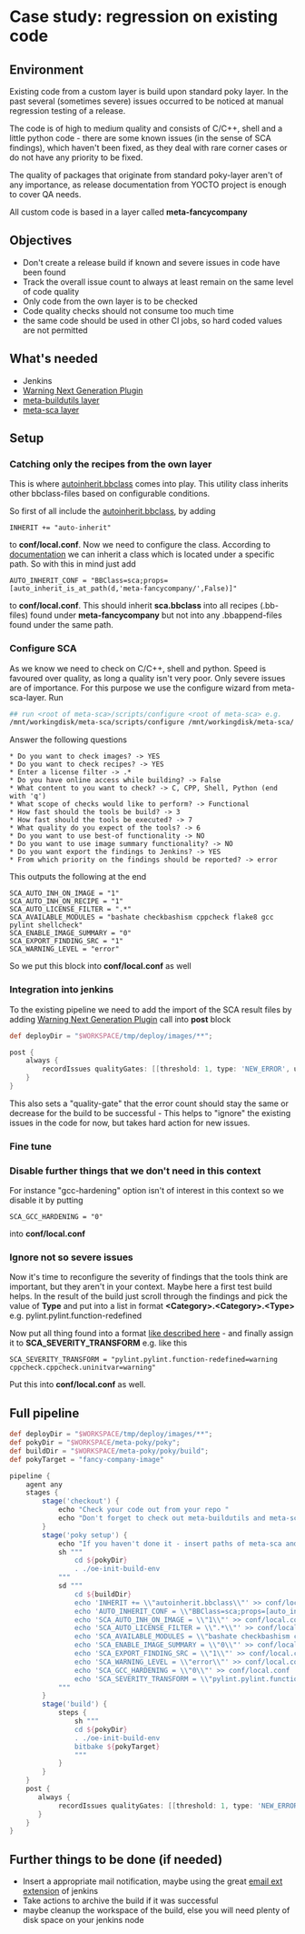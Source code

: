 # Case study: regression on existing code

## Environment

Existing code from a custom layer is build upon standard poky layer.
In the past several (sometimes severe) issues occurred to be noticed at manual regression testing of a release.

The code is of high to medium quality and consists of C/C++, shell and a little python code - there are some known issues (in the sense of SCA findings), which haven't been fixed, as they deal with rare corner cases or do not have any priority to be fixed.

The quality of packages that originate from standard poky-layer aren't of any importance, as release documentation from YOCTO project is enough to cover QA needs.

All custom code is based in a layer called __meta-fancycompany__

## Objectives

* Don't create a release build if known and severe issues in code have been found
* Track the overall issue count to always at least remain on the same level of code quality
* Only code from the own layer is to be checked
* Code quality checks should not consume too much time
* the same code should be used in other CI jobs, so hard coded values are not permitted

## What's needed

* Jenkins
* [Warning Next Generation Plugin](https://plugins.jenkins.io/warnings-ng)
* [meta-buildutils layer](https://github.com/priv-kweihmann/meta-buildutils)
* [meta-sca layer](https://github.com/priv-kweihmann/meta-sca)

## Setup

### Catching only the recipes from the own layer

This is where [autoinherit.bbclass](https://github.com/priv-kweihmann/meta-buildutils/blob/master/classes/auto-inherit.bbclass) comes into play. This utility class inherits other bbclass-files based on configurable conditions.

So first of all include the [autoinherit.bbclass](https://github.com/priv-kweihmann/meta-buildutils/blob/master/classes/auto-inherit.bbclass), by adding

```bitbake
INHERIT += "auto-inherit"
```

to __conf/local.conf__.
Now we need to configure the class. According to [documentation](https://github.com/priv-kweihmann/meta-buildutils/blob/master/README.md#auto-inherit) we can inherit a class which is located under a specific path. So with this in mind just add

```bitbake
AUTO_INHERIT_CONF = "BBClass=sca;props=[auto_inherit_is_at_path(d,'meta-fancycompany/',False)]"
```

to __conf/local.conf__. This should inherit **sca.bbclass** into all recipes (.bb-files) found under __meta-fancycompany__ but not into any .bbappend-files found under the same path.

### Configure SCA

As we know we need to check on C/C++, shell and python. Speed is favoured over quality, as long a quality isn't very poor. Only severe issues are of importance.
For this purpose we use the configure wizard from meta-sca-layer.
Run

```sh
## run <root of meta-sca>/scripts/configure <root of meta-sca> e.g.
/mnt/workingdisk/meta-sca/scripts/configure /mnt/workingdisk/meta-sca/
```

Answer the following questions

```shell
* Do you want to check images? -> YES
* Do you want to check recipes? -> YES
* Enter a license filter -> .*
* Do you have online access while building? -> False
* What content to you want to check? -> C, CPP, Shell, Python (end with 'q')
* What scope of checks would like to perform? -> Functional
* How fast should the tools be build? -> 3
* How fast should the tools be executed? -> 7
* What quality do you expect of the tools? -> 6
* Do you want to use best-of functionality -> NO
* Do you want to use image summary functionality? -> NO
* Do you want export the findings to Jenkins? -> YES
* From which priority on the findings should be reported? -> error
```

This outputs the following at the end

```bitbake
SCA_AUTO_INH_ON_IMAGE = "1"
SCA_AUTO_INH_ON_RECIPE = "1"
SCA_AUTO_LICENSE_FILTER = ".*"
SCA_AVAILABLE_MODULES = "bashate checkbashism cppcheck flake8 gcc pylint shellcheck"
SCA_ENABLE_IMAGE_SUMMARY = "0"
SCA_EXPORT_FINDING_SRC = "1"
SCA_WARNING_LEVEL = "error"
```

So we put this block into __conf/local.conf__ as well

### Integration into jenkins

To the existing pipeline we need to add the import of the SCA result files by adding [Warning Next Generation Plugin](https://plugins.jenkins.io/warnings-ng) call into **post** block

```groovy
def deployDir = "$WORKSPACE/tmp/deploy/images/**";

post {
    always {
        recordIssues qualityGates: [[threshold: 1, type: 'NEW_ERROR', unstable: false]], tools: [checkStyle(pattern: '$deployDir/sca/*/checkstyle/*.xml')]
    }
}
```

This also sets a "quality-gate" that the error count should stay the same or decrease for the build to be successful - This helps to "ignore" the existing issues in the code for now, but takes hard action for new issues.

### Fine tune

### Disable further things that we don't need in this context

For instance "gcc-hardening" option isn't of interest in this context so we disable it by putting

```bitbake
SCA_GCC_HARDENING = "0"
```

into __conf/local.conf__

### Ignore not so severe issues

Now it's time to reconfigure the severity of findings that the tools think are important, but they aren't in your context. Maybe here a first test build helps.
In the result of the build just scroll through the findings and pick the value of __Type__ and put into a list in format __\<Category\>.\<Category\>.\<Type\>__ e.g. pylint.pylint.function-redefined

Now put all thing found into a format [like described here](../conf/sevtransform.md) -  and finally assign it to __SCA_SEVERITY_TRANSFORM__ e.g. like this

```bitbake
SCA_SEVERITY_TRANSFORM = "pylint.pylint.function-redefined=warning cppcheck.cppcheck.uninitvar=warning"
```

Put this into __conf/local.conf__ as well.

## Full pipeline

```groovy
def deployDir = "$WORKSPACE/tmp/deploy/images/**";
def pokyDir = "$WORKSPACE/meta-poky/poky";
def buildDir = "$WORKSPACE/meta-poky/poky/build";
def pokyTarget = "fancy-company-image"

pipeline {
    agent any
    stages {
        stage('checkout') {
            echo "Check your code out from your repo "
            echo "Don't forget to check out meta-buildutils and meta-sca as well"
        }
        stage('poky setup') {
            echo "If you haven't done it - insert paths of meta-sca and meta-buildutils into bblayer.conf"
            sh """
                cd ${pokyDir}
                . ./oe-init-build-env
            """
            sd """
                cd ${buildDir}
                echo 'INHERIT += \\"autoinherit.bbclass\\"' >> conf/local.conf
                echo 'AUTO_INHERIT_CONF = \\"BBClass=sca;props=[auto_inherit_is_at_path(d,\\'meta-fancycompany/\\',False)]\\"' >> conf/local.conf
                echo 'SCA_AUTO_INH_ON_IMAGE = \\"1\\"' >> conf/local.conf
                echo 'SCA_AUTO_LICENSE_FILTER = \\".*\\"' >> conf/local.conf
                echo 'SCA_AVAILABLE_MODULES = \\"bashate checkbashism cppcheck flake8 gcc pylint shellcheck\\"' >> conf/local.conf
                echo 'SCA_ENABLE_IMAGE_SUMMARY = \\"0\\"' >> conf/local.conf
                echo 'SCA_EXPORT_FINDING_SRC = \\"1\\"' >> conf/local.conf
                echo 'SCA_WARNING_LEVEL = \\"error\\"' >> conf/local.conf
                echo 'SCA_GCC_HARDENING = \\"0\\"' >> conf/local.conf
                echo 'SCA_SEVERITY_TRANSFORM = \\"pylint.pylint.function-redefined=warning cppcheck.cppcheck.uninitvar=warning\\"' >> conf/local.conf
            """
        }
        stage('build') {
            steps {
                sh """
                cd ${pokyDir}
                . ./oe-init-build-env
                bitbake ${pokyTarget}
                """
            }
        }
    }
    post {
       always {
            recordIssues qualityGates: [[threshold: 1, type: 'NEW_ERROR', unstable: false]], tools: [checkStyle(pattern: '$deployDir/sca/*/checkstyle/*.xml')]
       }
    }
}
```

## Further things to be done (if needed)

* Insert a appropriate mail notification, maybe using the great [email ext extension](https://wiki.jenkins.io/display/JENKINS/Email-ext+plugin) of jenkins
* Take actions to archive the build if it was successful
* maybe cleanup the workspace of the build, else you will need plenty of disk space on your jenkins node
